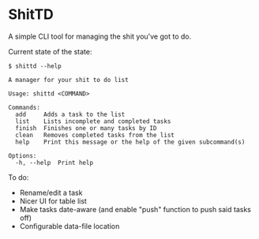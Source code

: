 # ShitTD

A simple CLI tool for managing the shit you've got to do.

Current state of the state:

```
$ shittd --help

A manager for your shit to do list

Usage: shittd <COMMAND>

Commands:
  add     Adds a task to the list
  list    Lists incomplete and completed tasks
  finish  Finishes one or many tasks by ID
  clean   Removes completed tasks from the list
  help    Print this message or the help of the given subcommand(s)

Options:
  -h, --help  Print help
```

To do:

* Rename/edit a task
* Nicer UI for table list
* Make tasks date-aware (and enable "push" function to push said tasks off)
* Configurable data-file location
